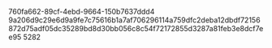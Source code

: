 760fa662-89cf-4ebd-9664-150b7637ddd4
9a206d9c29e6d9a9fe7c75616b1a7af706296114a759dfc2deba12dbdf72156872d75adf05dc35289bd8d30bb056c8c54f72172855d3287a81feb3e8dcf7ee95
5282
